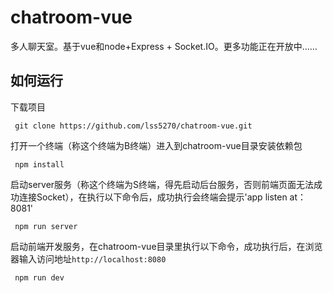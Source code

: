 # chatroom-vue
多人聊天室。基于vue和node+Express + Socket.IO。更多功能正在开放中……

## 如何运行
下载项目
```
 git clone https://github.com/lss5270/chatroom-vue.git
```

打开一个终端（称这个终端为B终端）进入到chatroom-vue目录安装依赖包
```
 npm install
```

启动server服务（称这个终端为S终端，得先启动后台服务，否则前端页面无法成功连接Socket），在执行以下命令后，成功执行会终端会提示'app listen at：8081'
```
 npm run server
```

启动前端开发服务，在chatroom-vue目录里执行以下命令，成功执行后，在浏览器输入访问地址`http://localhost:8080`
```
 npm run dev
```


